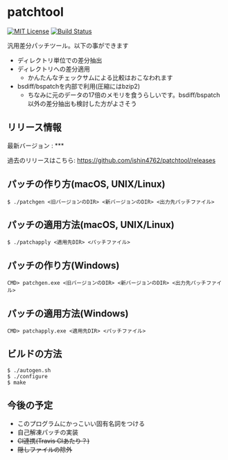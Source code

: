 # patchtool

[![MIT License](https://img.shields.io/badge/license-MIT-blue.svg)](LICENSE) [![Build Status](https://travis-ci.org/ishin4762/patchtool.svg?branch=master)](https://travis-ci.org/ishin4762/patchtool)

汎用差分パッチツール。以下の事ができます

* ディレクトリ単位での差分抽出
* ディレクトリへの差分適用
  * かんたんなチェックサムによる比較はおこなわれます
* bsdiff/bspatchを内部で利用(圧縮にはbzip2)
  * ちなみに元のデータの17倍のメモリを食うらしいです。bsdiff/bspatch以外の差分抽出も検討した方がよさそう

## リリース情報
最新バージョン : ***

過去のリリースはこちら:
https://github.com/ishin4762/patchtool/releases

## パッチの作り方(macOS, UNIX/Linux)
```
$ ./patchgen <旧バージョンのDIR> <新バージョンのDIR> <出力先パッチファイル>
```

## パッチの適用方法(macOS, UNIX/Linux)
```
$ ./patchapply <適用先DIR> <パッチファイル>
```

## パッチの作り方(Windows)
```
CMD> patchgen.exe <旧バージョンのDIR> <新バージョンのDIR> <出力先パッチファイル>
```

## パッチの適用方法(Windows)
```
CMD> patchapply.exe <適用先DIR> <パッチファイル>
```

## ビルドの方法
```
$ ./autogen.sh
$ ./configure
$ make
```

## 今後の予定

* このプログラムにかっこいい固有名詞をつける
* 自己解凍パッチの実装
* ~~CI連携(Travis CIあたり？)~~
* ~~隠しファイルの除外~~
